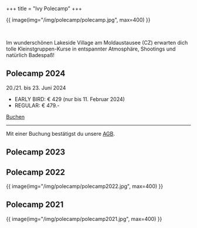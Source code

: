 +++
title = "Ivy Polecamp"
+++

{{ image(img="/img/polecamp/polecamp.jpg", max=400) }}

<br />

<p>
    Im wunderschönen Lakeside Village am Moldaustausee (CZ) erwarten dich tolle Kleinstgruppen-Kurse in entspannter Atmosphäre, Shootings und natürlich Badespaß! 
</p>

## Polecamp 2024

20./21. bis 23. Juni 2024

- EARLY BIRD: € 429 (nur bis 11. Februar 2024)
- REGULAR: € 479.- 

<div class="text-center">
    <a class="btn btn-primary" href="mailto:buchung@ivypoledance.at?subject=Buchungsanfrage%20-%20Ivy%20Polecamp%202024Liebes%20Ivy%20Poledance%20Team%2C%0D%0A%0D%0Aich%20buche%20hiermit%20(sofern%20verf%C3%BCgbar)%20einen%20Platz%20im%20%20Ivy%20Polecamp%202024%20(20./21.-23.Juni%2024%20und%20bitte%20um%20die%20%C3%9Cbermittlung%20der%20%C3%9Cberweisungsdaten%20zur%20Begleichung%20der%20Campgeb%C3%BChr.%0D%0AMit%20der%20%C3%9Cberweisung%20best%C3%A4tigte%20ich%2C%20die%20AGB%20inklusive%20Stornoregelung%20gelesen%20und%20zur%20Kenntnis%20genommen%20zu%20haben.%0D%0A%0D%0ALG%0D%0A">Buchen</a></td>
</div>
<hr/>
Mit einer Buchung bestätigst du unsere <a href="/imprint/#agb">AGB</a>.

## Polecamp 2023

## Polecamp 2022

{{ image(img="/img/polecamp/polecamp2022.jpg", max=400) }}

## Polecamp 2021

{{ image(img="/img/polecamp/polecamp2021.jpg", max=400) }}

